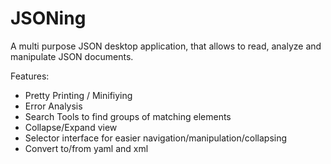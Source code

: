 # JSONing
A multi purpose JSON desktop application, that allows to read, analyze and manipulate JSON documents.

Features:
* Pretty Printing / Minifiying
* Error Analysis
* Search Tools to find groups of matching elements
* Collapse/Expand view
* Selector interface for easier navigation/manipulation/collapsing
* Convert to/from yaml and xml
